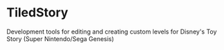 # TiledStory
Development tools for editing and creating custom levels for Disney's Toy Story (Super Nintendo/Sega Genesis)
